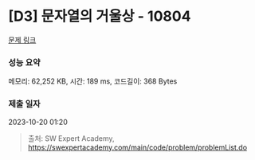 # [D3] 문자열의 거울상 - 10804 

[문제 링크](https://swexpertacademy.com/main/code/problem/problemDetail.do?contestProbId=AXTC0x16D8EDFASe) 

### 성능 요약

메모리: 62,252 KB, 시간: 189 ms, 코드길이: 368 Bytes

### 제출 일자

2023-10-20 01:20



> 출처: SW Expert Academy, https://swexpertacademy.com/main/code/problem/problemList.do